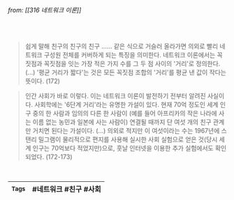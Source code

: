 
###### from: [[316 네트워크 이론]]

<br/>

>쉽게 말해 친구의 친구의 친구 ...... 같은 식으로 거슬러 올라가면 의외로 빨리 네트워크 구성원 전체를 커버하게 되는 특징을 의미한다. 네트워크 이론에서는 꼭짓점과 꼭짓점을 잇는 가장 적은 가지 수를 그 두 점 사이의 '거리'로 정의한다. (...) '평균 거리가 짧다'는 것은 모든 꼭짓점 조합의 '거리'를 평균 낸 값이 작다는 뜻이다. (172)

>인간 사회가 바로 이렇다. 이는 네트워크 이론이 발전하기 전부터 알려진 사실이다. 사회학에는 '6단계 거리'라는 유명한 가설이 있다. 현재 70억 정도인 세계 인구 중의 한 사람과 임의의 다른 한 사람이 (예를 들어 아프리카의 작은 나라에 사는 이름 없는 농민과 일본에 사는 사람이) 연결될 때까지 단 여섯 개의 친구 관계만 거치면 된다는 가설이다. (...) 의외로 적지만 이 여섯이라는 수는 1967년에 스탠리 밀그램이 물리적으로 편지를 사용해 실시한 사회 실험으로 얻은 것(당시 세계 인구는 70억보다 적었지만)으로, 훗날 인터넷을 이용한 추가 실험에서도 확인되었다. (172-173)

<br/>

| <small> Tags </small> | #네트워크 #친구 #사회  |
| --- | --- |
